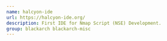 ```yaml
---
name: halcyon-ide
url: https://halcyon-ide.org/
description: First IDE for Nmap Script (NSE) Development.
group: blackarch blackarch-misc
---
```


